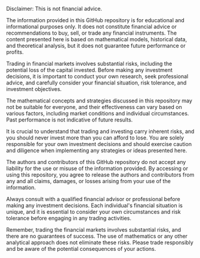 Disclaimer: This is not financial advice.

The information provided in this GitHub repository is for educational and informational purposes only. It does not constitute financial advice or recommendations to buy, sell, or trade any financial instruments. The content presented here is based on mathematical models, historical data, and theoretical analysis, but it does not guarantee future performance or profits.

Trading in financial markets involves substantial risks, including the potential loss of the capital invested. Before making any investment decisions, it is important to conduct your own research, seek professional advice, and carefully consider your financial situation, risk tolerance, and investment objectives.

The mathematical concepts and strategies discussed in this repository may not be suitable for everyone, and their effectiveness can vary based on various factors, including market conditions and individual circumstances. Past performance is not indicative of future results.

It is crucial to understand that trading and investing carry inherent risks, and you should never invest more than you can afford to lose. You are solely responsible for your own investment decisions and should exercise caution and diligence when implementing any strategies or ideas presented here.

The authors and contributors of this GitHub repository do not accept any liability for the use or misuse of the information provided. By accessing or using this repository, you agree to release the authors and contributors from any and all claims, damages, or losses arising from your use of the information.

Always consult with a qualified financial advisor or professional before making any investment decisions. Each individual's financial situation is unique, and it is essential to consider your own circumstances and risk tolerance before engaging in any trading activities.

Remember, trading the financial markets involves substantial risks, and there are no guarantees of success. The use of mathematics or any other analytical approach does not eliminate these risks. Please trade responsibly and be aware of the potential consequences of your actions.

